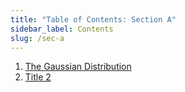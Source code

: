```yaml
---
title: "Table of Contents: Section A"
sidebar_label: Contents
slug: /sec-a
---
```

1. [The Gaussian Distribution ](a-1-gaussian-dist.md)
2. [Title 2](a-2-doc.md)